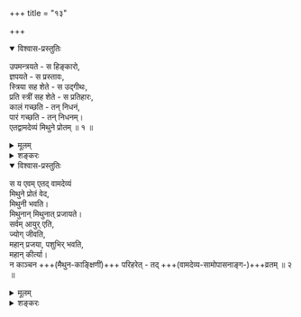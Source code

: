 +++
title = "१३"

+++

<details open><summary>विश्वास-प्रस्तुतिः</summary>

उपमन्त्रयते - स हिङ्कारो,  
ज्ञपयते - स प्रस्तावः,  
स्त्रिया सह शेते - स उद्गीथः,  
प्रति स्त्रीं सह शेते - स प्रतिहारः,  
कालं गच्छति - तन् निधनं,  
पारं गच्छति - तन् निधनम्।  
एतद्वामदेव्यं मिथुने प्रोतम् ॥ १ ॥
</details>

<details><summary>मूलम्</summary>

उपमन्त्रयते स हिङ्कारो ज्ञपयते स प्रस्तावः स्त्रिया सह शेते स उद्गीथः
प्रति स्त्रीं सह शेते स प्रतिहारः कालं गच्छति तन्निधनं पारं गच्छति
तन्निधनमेतद्वामदेव्यं मिथुने प्रोतम् ॥ १ ॥
</details>

<details><summary>शङ्करः</summary>

**उपमन्त्रयते** सङ्केतं करोति, प्राथम्यात् **स हिङ्कारः** ।  
**ज्ञपयते** तोषयति, **स प्रस्तावः** ।  
**सहशयनम्** एक-पर्यङ्क-गमनम् , **स उद्गीथः**, श्रैष्ठ्यात् ।  
**प्रति स्त्रीं शयनं** स्त्रिया अभिमुखीभावः, **स प्रतिहारः** ।  
**कालं गच्छति मैथुनेन**, पारं समाप्तिं गच्छति **तन् निधनम्** ; 
**एतद्वामदेव्यं मिथुने प्रोतम्** , वाय्व्-अम्बु-मिथुन-सम्बन्धात् ॥
</details>

<details open><summary>विश्वास-प्रस्तुतिः</summary>

स य एवम् एतद् वामदेव्यं  
मिथुने प्रोतं वेद,  
मिथुनी भवति।  
मिथुनान् मिथुनात् प्रजायते।  
सर्वम् आयुर् एति,  
ज्योग् जीवति,  
महान् प्रजया, पशुभिर् भवति,  
महान् कीर्त्या।  
न काञ्चन +++(मैथुन-काङ्क्षिणीं)+++ परिहरेत् - तद् +++(वामदेव्य-सामोपासनाङ्ग-)+++व्रतम् ॥ २ ॥
</details>

<details><summary>मूलम्</summary>

स य एवमेतद्वामदेव्यं मिथुने प्रोतं वेद मिथुनी भवति
मिथुनान्मिथुनात्प्रजायते
सर्वमायुरेति ज्योग्जीवति महान्प्रजया पशुभिर्भवति महान्कीर्त्या न
काञ्चन परिहरेत्तद्व्रतम् ॥ २ ॥
</details>

<details><summary>शङ्करः</summary>

**स य** इत्यादि पूर्ववत् ।  
**मिथुनीभवति** अविधुरो भवतीत्य् अर्थः ।  
**मिथुनान् मिथुनात् प्रजायते** इति +अमोघ-रेतस्त्वम् उच्यते ।  
**न काञ्चन**, काञ्चिदपि स्त्रियं स्वात्म-तल्प-प्राप्तां न **परिहरेत्** समागमार्थिनीम् ,   
वामदेव्य-सामोपासनाङ्गत्वेन विधानात् ।  
एतस्माद् अन्यत्र प्रतिषेध-स्मृतयः ।
वचन-प्रामाण्याच् च धर्मावगतेर्,  
न प्रतिषेध-शास्त्रेणास्य विरोधः ॥

इति त्रयोदशखण्डभाष्यम् ॥
</details>

